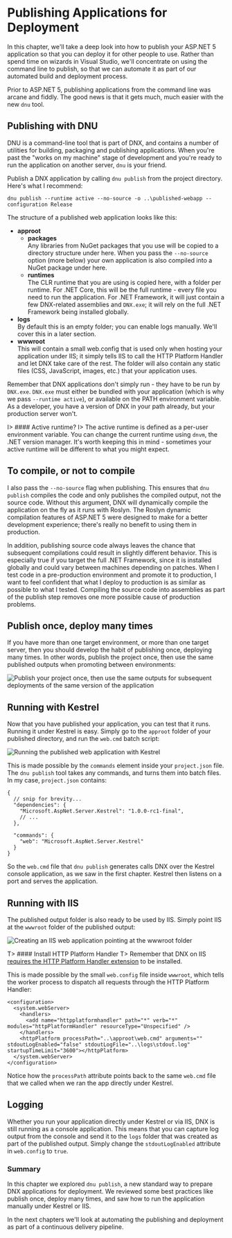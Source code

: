 # Publishing Applications for Deployment

In this chapter, we'll take a deep look into how to publish your ASP.NET 5 application so that you can deploy it for other people to use. Rather than spend time on wizards in Visual Studio, we'll concentrate on using the command line to publish, so that we can automate it as part of our automated build and deployment process.  

Prior to ASP.NET 5, publishing applications from the command line was arcane and fiddly. The good news is that it gets much, much easier with the new `dnu` tool. 

## Publishing with DNU

DNU is a command-line tool that is part of DNX, and contains a number of utilities for building, packaging and publishing applications. When you're past the "works on my machine" stage of development and you're ready to run the application on another server, `dnu` is your friend. 

Publish a DNX application by calling `dnu publish` from the project directory. Here's what I recommend: 

```
dnu publish --runtime active --no-source -o ..\published-webapp --configuration Release
```

The structure of a published web application looks like this:

 - **approot**  
   - **packages**   
   Any libraries from NuGet packages that you use will be copied to a directory structure under here. When you pass the `--no-source` option (more below) your own application is also compiled into a NuGet package under here.  
   - **runtimes**  
   The CLR runtime that you are using is copied here, with a folder per runtime. For .NET Core, this will be the full runtime - every file you need to run the application. For .NET Framework, it will just contain a few DNX-related assemblies and `DNX.exe`; it will rely on the full .NET Framework being installed globally. 
 - **logs**  
 By default this is an empty folder; you can enable logs manually. We'll cover this in a later section. 
 - **wwwroot**  
 This will contain a small web.config that is used only when hosting your application under IIS; it simply tells IIS to call the HTTP Platform Handler and let DNX take care of the rest. The folder will also contain any static files (CSS, JavaScript, images, etc.) that your application uses. 

Remember that DNX applications don't simply run - they have to be run by `DNX.exe`. `DNX.exe` must either be bundled with your application (which is why we pass `--runtime active`), or available on the PATH environment variable. As a developer, you have a version of DNX in your path already, but your production server won't. 

I> #### Active runtime? 
I> The active runtime is defined as a per-user environment variable. You can change the current runtime using `dnvm`, the .NET version manager. It's worth keeping this in mind - sometimes your active runtime will be different to what you might expect. 

## To compile, or not to compile

I also pass the `--no-source` flag when publishing. This ensures that `dnu publish` compiles the code and only publishes the compiled output, not the source code. Without this argument, DNX will dynamically compile the application on the fly as it runs with Roslyn. The Roslyn dynamic compilation features of ASP.NET 5 were designed to make for a better development experience; there's really no benefit to using them in production. 

In addition, publishing source code always leaves the chance that subsequent compilations could result in slightly different behavior. This is especially true if you target the full .NET Framework, since it is installed globally and could vary between machines depending on patches. When I test code in a pre-production environment and promote it to production, I want to feel confident that what I deploy to production is as similar as possible to what I tested. Compiling the source code into assemblies as part of the publish step removes one more possible cause of production problems. 

## Publish once, deploy many times

If you have more than one target environment, or more than one target server, then you should develop the habit of publishing once, deploying many times. In other words, publish the project once, then use the same published outputs when promoting between environments:

![Publish your project once, then use the same outputs for subsequent deployments of the same version of the application](images/build-once.png)

## Running with Kestrel

Now that you have published your application, you can test that it runs. Running it under Kestrel is easy. Simply go to the `approot` folder of your published directory, and run the `web.cmd` batch script: 

![Running the published web application with Kestrel](images/run-kestrel.png)

This is made possible by the `commands` element inside your `project.json` file. The `dnu publish` tool takes any commands, and turns them into batch files. In my case, `project.json` contains:

```
{
  // snip for brevity...
  "dependencies": {
    "Microsoft.AspNet.Server.Kestrel": "1.0.0-rc1-final",
    // ...
  },

  "commands": {
    "web": "Microsoft.AspNet.Server.Kestrel"
  }
}
```

So the `web.cmd` file that `dnu publish` generates calls DNX over the Kestrel console application, as we saw in the first chapter. Kestrel then listens on a port and serves the application. 

## Running with IIS

The published output folder is also ready to be used by IIS. Simply point IIS at the `wwwroot` folder of the published output: 

![Creating an IIS web application pointing at the `wwwroot` folder](images/iis-add.png)

T> #### Install HTTP Platform Handler
T> Remember that DNX on IIS [requires the HTTP Platform Handler extension](http://www.iis.net/downloads/microsoft/httpplatformhandler) to be installed.

This is made possible by the small `web.config` file inside `wwwroot`, which tells the worker process to dispatch all requests through the HTTP Platform Handler:

```
<configuration>
  <system.webServer>
    <handlers>
      <add name="httpplatformhandler" path="*" verb="*" modules="httpPlatformHandler" resourceType="Unspecified" />
    </handlers>
    <httpPlatform processPath="..\approot\web.cmd" arguments="" stdoutLogEnabled="false" stdoutLogFile="..\logs\stdout.log" startupTimeLimit="3600"></httpPlatform>
  </system.webServer>
</configuration>
```

Notice how the `processPath` attribute points back to the same `web.cmd` file that we called when we ran the app directly under Kestrel. 

## Logging

Whether you run your application directly under Kestrel or via IIS, DNX is still running as a console application. This means that you can capture log output from the console and send it to the `logs` folder that was created as part of the published output. Simply change the `stdoutLogEnabled` attribute in `web.config` to `true`. 

### Summary

In this chapter we explored `dnu publish`, a new standard way to prepare DNX applications for deployment. We reviewed some best practices like publish once, deploy many times, and saw how to run the application manually under Kestrel or IIS. 

In the next chapters we'll look at automating the publishing and deployment as part of a continuous delivery pipeline. 
